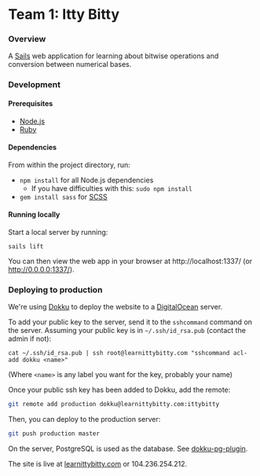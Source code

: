 # Team 1: Itty Bitty

### Overview

A [Sails](http://sailsjs.org) web application for learning about bitwise operations and conversion between numerical bases.


### Development

#### Prerequisites
- [Node.js](http://nodejs.org/)
- [Ruby](https://www.ruby-lang.org/en/)

#### Dependencies
From within the project directory, run:

- `npm install` for all Node.js dependencies
  - If you have difficulties with this: `sudo npm install`
- `gem install sass` for [SCSS](http://sass-lang.com/)

#### Running locally
Start a local server by running:
```
sails lift
```

You can then view the web app in your browser at http://localhost:1337/ (or http://0.0.0.0:1337/).


### Deploying to production
We're using [Dokku](https://github.com/progrium/dokku) to deploy the website to a [DigitalOcean](https://www.digitalocean.com/) server.

To add your public key to the server, send it to the `sshcommand` command on the server. Assuming your public key is in `~/.ssh/id_rsa.pub` (contact the admin if not):

```
cat ~/.ssh/id_rsa.pub | ssh root@learnittybitty.com "sshcommand acl-add dokku <name>"
```

(Where `<name>` is any label you want for the key, probably your name)

Once your public ssh key has been added to Dokku, add the remote:

```bash
git remote add production dokku@learnittybitty.com:ittybitty
```

Then, you can deploy to the production server:

```bash
git push production master
```

On the server, PostgreSQL is used as the database. See [dokku-pg-plugin](https://github.com/Kloadut/dokku-pg-plugin).

The site is live at [learnittybitty.com](http://learnittybitty.com) or 104.236.254.212.
